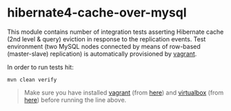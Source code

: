 # hibernate4-cache-over-mysql

This module contains number of integration tests asserting Hibernate cache (2nd level & query) eviction in response to
the replication events. Test environment (two MySQL nodes connected by means of row-based (master-slave) replication)
is automatically provisioned by [vagrant](http://www.vagrantup.com/).

In order to run tests hit:

    mvn clean verify

> Make sure you have installed [vagrant](http://www.vagrantup.com/) (from [here](http://docs.vagrantup.com/v2/installation/index.html))
and [virtualbox](http://www.virtualbox.org/) (from [here](https://www.virtualbox.org/wiki/Downloads)) before running the line above.
